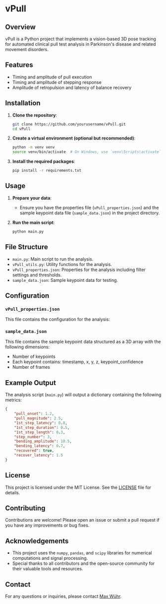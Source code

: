# vPull

## Overview

vPull is a Python project that implements a vision-based 3D pose tracking for automated clinical pull test analysis in Parkinson's disease and related movement disorders. 

## Features

- Timing and amplitude of pull execution   
- Timing and amplitude of stepping response 
- Amplitude of retropulsion and latency of balance recovery 

## Installation

1. **Clone the repository**:
    ```sh
    git clone https://github.com/yourusername/vPull.git
    cd vPull
    ```

2. **Create a virtual environment (optional but recommended)**:
    ```sh
    python -m venv venv
    source venv/bin/activate  # On Windows, use `venv\Scripts\activate`
    ```

3. **Install the required packages**:
    ```sh
    pip install -r requirements.txt
    ```

## Usage

1. **Prepare your data**:
    - Ensure you have the properties file (`vPull_properties.json`) and the sample keypoint data file (`sample_data.json`) in the project directory.

2. **Run the main script**:
    ```sh
    python main.py
    ```

## File Structure

- `main.py`: Main script to run the analysis.
- `vPull_utils.py`: Utility functions for the analysis.
- `vPull_properties.json`: Properties for the analysis including filter settings and thresholds.
- `sample_data.json`: Sample keypoint data for testing.

## Configuration

### `vPull_properties.json`
This file contains the configuration for the analysis:

### `sample_data.json`
This file contains the sample keypoint data structured as a 3D array with the following dimensions:
- Number of keypoints
- Each keypoint contains: timestamp, x, y, z, keypoint_confidence
- Number of frames

## Example Output

The analysis script (`main.py`) will output a dictionary containing the following metrics:
```json
{
    "pull_onset": 1.2,
    "pull_magnitude": 2.5,
    "1st_step_latency": 0.8,
    "1st_step_duration": 0.5,
    "1st_step_length": 0.3,
    "step_number": 3,
    "bending_amplitude": 10.5,
    "bending_latency": 0.7,
    "recovered": true,
    "recover_latency": 1.5
}
```

## License

This project is licensed under the MIT License. See the [LICENSE](LICENSE) file for details.

## Contributing

Contributions are welcome! Please open an issue or submit a pull request if you have any improvements or bug fixes.

## Acknowledgements

- This project uses the `numpy`, `pandas`, and `scipy` libraries for numerical computations and signal processing.
- Special thanks to all contributors and the open-source community for their valuable tools and resources.

## Contact

For any questions or inquiries, please contact [Max Wühr](mailto:max.wuehr@med.uni-muenchen.de).
```
